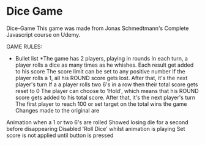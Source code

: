 # Dice Game

Dice-Game
This game was made from Jonas Schmedtmann's Complete Javascript course on Udemy.

GAME RULES:
* Bullet list
*The game has 2 players, playing in rounds
In each turn, a player rolls a dice as many times as he whishes. Each result get added to his score
The score limit can be set to any positive number
If the player rolls a 1, all his ROUND score gets lost. After that, it's the next player's turn
If a a player rolls two 6's in a row then their total score gets reset to 0
The player can choose to 'Hold', which means that his ROUND score gets added to his total score. After that, it's the next player's turn
The first player to reach 100 or set target on the total wins the game
Changes made to the original are

Animation when a 1 or two 6's are rolled
Showed losing die for a second before disappearing
Disabled 'Roll Dice' whilst animation is playing
Set score is not applied until button is pressed
